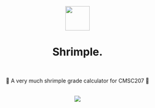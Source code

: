 <p align=center>
 <img width=64 src=https://user-images.githubusercontent.com/31113245/197924448-37bcce45-cf1c-4e91-92be-94dc7e468de7.png />
</p>
<summary dir=rtl align=center><summary dir=ltr /><h1>Shrimple.</h1></summary>
<br/><p align=center >🦐 A very much shrimple grade calculator for CMSC207 🍤</p>
<br/><img src=https://user-images.githubusercontent.com/31113245/197925762-95eee62f-8abd-4c81-936c-d99fd8039e3d.png />
<!-- <br/>
<br/><p align=center >tis project was made out of frustration with the current state of LMS soyware</p>
<br/><img src=https://user-images.githubusercontent.com/31113245/197928984-9f02193d-f626-4c0a-8dd0-d54b7c7cf77f.png />
<br/> -->
<br/>
<!-- <br/><p align=center >🦐🍤</p> -->
